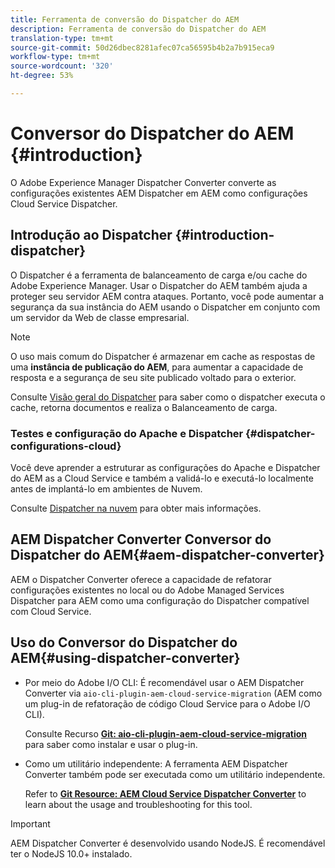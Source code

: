 ```yaml
---
title: Ferramenta de conversão do Dispatcher do AEM
description: Ferramenta de conversão do Dispatcher do AEM
translation-type: tm+mt
source-git-commit: 50d26dbec8281afec07ca56595b4b2a7b915eca9
workflow-type: tm+mt
source-wordcount: '320'
ht-degree: 53%

---
```



# Conversor do Dispatcher do AEM {#introduction}

O Adobe Experience Manager Dispatcher Converter converte as configurações existentes AEM Dispatcher em AEM como configurações Cloud Service Dispatcher.

## Introdução ao Dispatcher {#introduction-dispatcher}

O Dispatcher é a ferramenta de balanceamento de carga e/ou cache do Adobe Experience Manager. Usar o Dispatcher do AEM também ajuda a proteger seu servidor AEM contra ataques. Portanto, você pode aumentar a segurança da sua instância do AEM usando o Dispatcher em conjunto com um servidor da Web de classe empresarial.

>[!NOTE]
>O uso mais comum do Dispatcher é armazenar em cache as respostas de uma **instância de publicação do AEM**, para aumentar a capacidade de resposta e a segurança de seu site publicado voltado para o exterior.

Consulte [Visão geral do Dispatcher](https://docs.adobe.com/content/help/pt-BR/experience-manager-dispatcher/using/dispatcher.translate.html) para saber como o dispatcher executa o cache, retorna documentos e realiza o Balanceamento de carga.

### Testes e configuração do Apache e Dispatcher {#dispatcher-configurations-cloud}

Você deve aprender a estruturar as configurações do Apache e Dispatcher do AEM as a Cloud Service e também a validá-lo e executá-lo localmente antes de implantá-lo em ambientes de Nuvem.

Consulte [Dispatcher na nuvem](https://docs.adobe.com/content/help/pt-BR/experience-manager-cloud-service/implementing/content-delivery/disp-overview.html) para obter mais informações.

## AEM Dispatcher Converter Conversor do Dispatcher do AEM{#aem-dispatcher-converter}

AEM o Dispatcher Converter oferece a capacidade de refatorar configurações existentes no local ou do Adobe Managed Services Dispatcher para AEM como uma configuração do Dispatcher compatível com Cloud Service.

## Uso do Conversor do Dispatcher do AEM{#using-dispatcher-converter}

* Por meio do Adobe I/O CLI: É recomendável usar o AEM Dispatcher Converter via `aio-cli-plugin-aem-cloud-service-migration` (AEM como um plug-in de refatoração de código Cloud Service para o Adobe I/O CLI).

   Consulte Recurso **[Git: aio-cli-plugin-aem-cloud-service-migration](https://github.com/adobe/aio-cli-plugin-aem-cloud-service-migration#introduction)** para saber como instalar e usar o plug-in.

* Como um utilitário independente: A ferramenta AEM Dispatcher Converter também pode ser executada como um utilitário independente.

   Refer to **[Git Resource: AEM Cloud Service Dispatcher Converter](https://github.com/adobe/aem-cloud-service-source-migration/tree/master/packages/dispatcher-converter)** to learn about the usage and troubleshooting for this tool.

>[!IMPORTANT]
>AEM Dispatcher Converter é desenvolvido usando NodeJS. É recomendável ter o NodeJS 10.0+ instalado.

